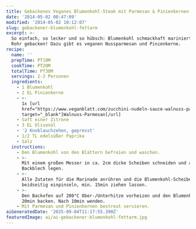 ```yaml
---
title: Gebackenes Veganes Blumenkohl-Steak mit Parmesan & Pinienkernen
date: '2014-05-02 08:47:09'
modified: '2014-05-02 10:12:07'
slug: gebackener-blumenkohl-fettarm
excerpt: >-
  So einfach, so lecker und so hübsch: Blumenkohl schmackhaft mariniert und im
  Rohr gebacken! Dazu gibt es veganen Nussparmesan und Pinienkerne. 
recipe:
  name: ''
  prepTime: PT10M
  cookTime: PT20M
  totalTime: PT30M
  servings: 2-3 Personen
  ingredients:
    - 1 Blumenkohl
    - 2 EL Pinienkerne
    - >-
      1x [url
      href="https://www.veganblatt.com/zucchini-nudeln-sauce-walnuss-parmesan"
      target="_blank"]Walnuss-Parmesan[/url]
    - Saft einer Zitrone
    - 3 EL Olivenöl
    - '2 Knoblauchzehen, gepresst'
    - 1/2 TL edelsüßer Paprika
    - Salz
  instructions:
    - Den Blumenkohl von den Blättern befreien und waschen.
    - >-
      Mit einem großen Messer in ca. 2cm dicke Scheiben schneiden und auf ein
      Backblech legen.
    - >-
      Alle Zutaten für die Marinade anrühren und die Blumenkohl-Scheiben damit
      beidseitig einpinseln, min. 15min ziehen lassen.
    - >-
      Den Backofen auf 200°C Ober-/Unterhitze vorheizen und den Blumenkohl für
      20min backen. Nach 10min wenden.
    - Mit Parmesan und Pinienkernen bestreut servieren.
aiGeneratedDate: '2025-09-04T11:17:55.390Z'
featuredImage: ai/ai-gebackener-blumenkohl-fettarm.jpg
---
```


